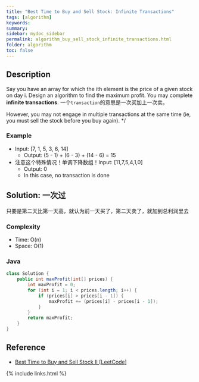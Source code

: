```yaml
---
title: "Best Time to Buy and Sell Stock: Infinite Transactions"
tags: [algorithm]
keywords:
summary:
sidebar: mydoc_sidebar
permalink: algorithm_buy_sell_stock_infinite_transactions.html
folder: algorithm
toc: false
---
```


## Description
Say you have an array for which the ith element is the price of a given stock on day i.
Design an algorithm to find the maximum profit. You may complete **infinite transactions**.
一个`transaction`的意思是一次买加上一次卖。

However, you may not engage in multiple transactions at the same time (ie, you must sell the stock before you buy again). */

### Example
* Input: [7, 1, 5, 3, 6, 14]
  * Output: (5 - 1) + (6 - 3) + (14 - 6) = 15
* 注意这个特殊情况！单调下降数组！Input: [11,7,5,4,1,0]
  * Output: 0
  * In this case, no transaction is done

## Solution: 一次过
只要是第二天比第一天高，就认为前一天买了，第二天卖了，就加到总利润里去

### Complexity
* Time: O(n)
* Space: O(1)

### Java
```java
class Solution {
    public int maxProfit(int[] prices) {
        int maxProfit = 0;
        for (int i = 1; i < prices.length; i++) {
            if (prices[i] > prices[i - 1]) {
                maxProfit += (prices[i] - prices[i - 1]);
            }
        }
        return maxProfit;
    }
}
```

## Reference
* [Best Time to Buy and Sell Stock II [LeetCode]](https://leetcode.com/problems/best-time-to-buy-and-sell-stock-ii/description/)

{% include links.html %}
